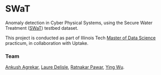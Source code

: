 # SWaT

Anomaly detection in Cyber Physical Systems, using the Secure Water Treatment ([SWaT](https://itrust.sutd.edu.sg/dataset/)) testbed dataset.

This project is conducted as part of Illinois Tech [Master of Data Science](http://science.iit.edu/programs/graduate/master-data-science) practicum, in collaboration with Uptake.

### Team
[Ankush Agrekar](https://github.com/aagrekar/), 
[Laure Delisle](https://github.com/laure-delisle/), 
[Ratnakar Pawar](https://github.com/rpwr021/), 
[Ying Wu](https://github.com/wuying1200/).
